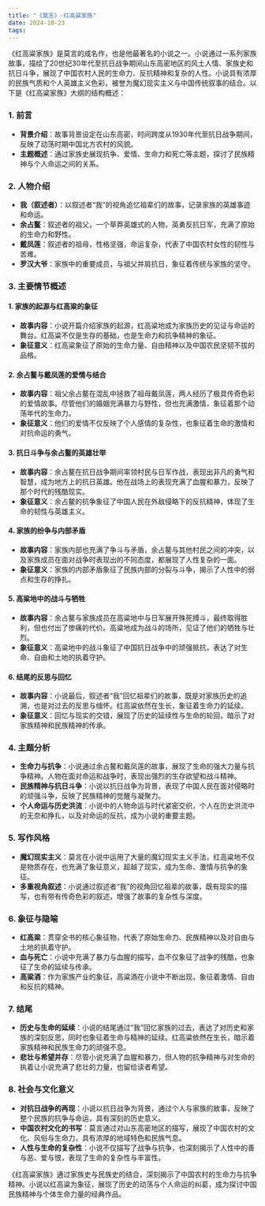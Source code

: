 ```yaml
---
title: "《莫言》-红高粱家族"
date: 2024-10-23
tags: 
---
```

《红高粱家族》是莫言的成名作，也是他最著名的小说之一。小说通过一系列家族故事，描绘了20世纪30年代至抗日战争期间山东高密地区的风土人情、家族史和抗日斗争，展现了中国农村人民的生命力、反抗精神和复杂的人性。小说具有浓厚的民族气质和个人英雄主义色彩，被誉为魔幻现实主义与中国传统叙事的结合。以下是《红高粱家族》大纲的结构概述：

### 1. **前言**
   - **背景介绍**：故事背景设定在山东高密，时间跨度从1930年代至抗日战争期间，反映了动荡时期中国北方农村的风貌。
   - **主题概述**：通过家族史展现抗争、爱情、生命力和死亡等主题，探讨了民族精神与个人命运之间的关系。

### 2. **人物介绍**
   - **我（叙述者）**：以叙述者“我”的视角追忆祖辈们的故事，记录家族的英雄事迹和命运。
   - **余占鳌**：叙述者的祖父，一个草莽英雄式的人物，英勇反抗日军，充满了原始的生命力和野性。
   - **戴凤莲**：叙述者的祖母，性格坚强，命运复杂，代表了中国农村女性的韧性与苦难。
   - **罗汉大爷**：家族中的重要成员，与祖父并肩抗日，象征着传统与家族的坚守。

### 3. **主要情节概述**

#### 1. **家族的起源与红高粱的象征**
   - **故事内容**：小说开篇介绍家族的起源，红高粱地成为家族历史的见证与命运的舞台。红高粱不仅是生存的基础，也是生命力和抗争精神的象征。
   - **象征意义**：红高粱象征了原始的生命力量、自由精神以及中国农民坚韧不拔的品格。

#### 2. **余占鳌与戴凤莲的爱情与结合**
   - **故事内容**：祖父余占鳌在混乱中拯救了祖母戴凤莲，两人经历了极具传奇色彩的爱情故事。尽管他们的婚姻充满暴力与野性，但也充满激情，象征着那个动荡年代的生命力。
   - **象征意义**：他们的爱情不仅反映了个人感情的复杂性，也象征着生命的激情和对抗命运的勇气。

#### 3. **抗日斗争与余占鳌的英雄壮举**
   - **故事内容**：余占鳌在抗日战争期间率领村民与日军作战，表现出非凡的勇气和智慧，成为地方上的抗日英雄。他在战场上的表现充满了血腥和暴力，反映了那个时代的残酷现实。
   - **象征意义**：余占鳌的抗争象征了中国人民在外敌侵略下的反抗精神，体现了生命的韧性与英雄主义。

#### 4. **家族的纷争与内部矛盾**
   - **故事内容**：家族内部也充满了争斗与矛盾，余占鳌与其他村民之间的冲突，以及家族成员在面对战争时表现出的不同态度，都展现了人性复杂的一面。
   - **象征意义**：家族的内部矛盾象征了民族内部的分裂与斗争，揭示了人性中的弱点和生存的挣扎。

#### 5. **高粱地中的战斗与牺牲**
   - **故事内容**：余占鳌与家族成员在高粱地中与日军展开殊死搏斗，最终取得胜利，但也付出了惨痛的代价。高粱地成为战斗的场所，见证了他们的牺牲与壮烈。
   - **象征意义**：高粱地中的战斗象征了中国抗日战争中的顽强抵抗，表达了对生命、自由和土地的执着守护。

#### 6. **结尾的反思与回忆**
   - **故事内容**：小说最后，叙述者“我”回忆祖辈们的故事，既是对家族历史的追溯，也是对过去的反思与缅怀。红高粱依然在生长，象征着生命力的延续。
   - **象征意义**：回忆与现实的交错，展现了历史的延续性与生命的轮回，暗示了对家族精神和民族精神的传承。

### 4. **主题分析**
   - **生命力与抗争**：小说通过余占鳌和戴凤莲的故事，展现了生命的强大力量与抗争精神。人物在面对命运和战争时，表现出强烈的生存欲望和战斗精神。
   - **民族精神与抗日斗争**：小说以抗日战争为背景，表现了中国人民在面对侵略时的顽强斗争，反映了民族精神的觉醒与凝聚力。
   - **个人命运与历史洪流**：小说中的人物命运与时代紧密交织，个人在历史洪流中的无奈和挣扎，以及对命运的反抗，成为小说的重要主题。

### 5. **写作风格**
   - **魔幻现实主义**：莫言在小说中运用了大量的魔幻现实主义手法，红高粱地不仅是物质存在，也充满了象征意义，超越了现实，成为生命、激情与抗争的象征。
   - **多重视角叙述**：小说通过叙述者“我”的视角回忆祖辈的故事，既有现实的描写，也有带有传奇色彩的叙述，增强了故事的复杂性与深度。

### 6. **象征与隐喻**
   - **红高粱**：贯穿全书的核心象征物，代表了原始生命力、民族精神以及对自由与土地的执着守护。
   - **血与死亡**：小说中充满了暴力与血腥的描写，血不仅象征了战争的残酷，也象征了生命的延续与传承。
   - **高粱酒**：作为家族产业的象征，高粱酒在小说中不断出现，象征着激情、自由和反抗的精神。

### 7. **结尾**
   - **历史与生命的延续**：小说的结尾通过“我”回忆家族的过去，表达了对历史和家族的深刻反思，同时也象征着生命与精神的延续。红高粱依然在生长，暗示着家族精神和民族生命力的顽强不息。
   - **悲壮与希望并存**：尽管小说充满了血腥和暴力，但人物的抗争精神与对生命的执着让小说充满了悲壮的力量，也留给读者希望。

### 8. **社会与文化意义**
   - **对抗日战争的再现**：小说以抗日战争为背景，通过个人与家族的故事，反映了整个民族的抗争与命运，具有深刻的历史意义。
   - **中国农村文化的书写**：莫言通过对山东高密地区的描写，展现了中国农村的文化、风俗与生命力，具有浓厚的地域特色和民族气息。
   - **人性与生命的复杂性**：小说不仅描写了战争与抗争，也深刻揭示了人性中的善与恶、爱与恨，表现了生命的复杂性与丰富性。

《红高粱家族》通过家族史与民族史的结合，深刻揭示了中国农村的生命力与抗争精神。小说以红高粱为象征，展现了历史的动荡与个人命运的纠葛，成为探讨中国民族精神与个体生命力量的经典作品。
